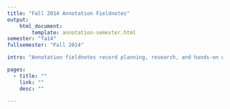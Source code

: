 ```yaml
---
title: "Fall 2014 Annotation Fieldnotes"
output:
    html_document:
        template: annotation-semester.html
semester: "fa14"
fullsemester: "Fall 2014"

intro: "Annotation fieldnotes record planning, research, and hands-on work for the students' explorations of specific entries or processes in BnF Ms. Fr. 640. The results of this work are the <a href="https://edition640.makingandknowing.org/#/essays">Research Essays</a> in <i>Secrets of Craft and Nature in Renaissance France. A Digital Critical Edition and English Translation of BnF Ms. Fr. 640</i>."

pages:
  - title: ""
    link: ""
    desc: ""

---
```

